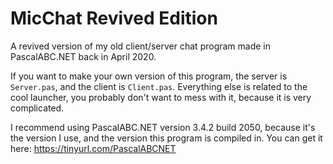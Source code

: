 # MicChat Revived Edition
A revived version of my old client/server chat program made in PascalABC.NET back in April 2020.

If you want to make your own version of this program, the server is `Server.pas`, and the client is `Client.pas`. Everything else is related to the cool launcher, you probably don't want to mess with it, because it is very complicated.

I recommend using PascalABC.NET version 3.4.2 build 2050, because it's the version I use, and the version this program is compiled in. You can get it here: https://tinyurl.com/PascalABCNET
